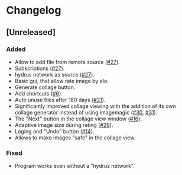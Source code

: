 # Changelog

## [Unreleased]
### Added
- Allow to add file from remote source ([#27](https://github.com/nikohonu/homura-art/issues/27)).
- Subscriptions ([#27](https://github.com/nikohonu/homura-art/issues/27)).
- hydrus network as source ([#27](https://github.com/nikohonu/homura-art/issues/27)).
- Basic gui, that allow rate image by elo.
- Generate collage button.
- Add shortcuts ([#6](https://github.com/nikohonu/homura-art/issues/6)).
- Auto unuse files after 180 days ([#21](https://github.com/nikohonu/homura-art/issues/21)).
- Significantly improved collage viewing with the addition of its own collage generator instead of using imagemagic ([#30](https://github.com/nikohonu/homura-art/issues/30), [#31](https://github.com/nikohonu/homura-art/issues/31)).
- The "Next" button in the collage view window ([#16](https://github.com/nikohonu/homura-art/issues/16)).
- Adaptive image size during rating ([#29](https://github.com/nikohonu/homura-art/issues/29)).
- Loging and "Undo" button ([#14](https://github.com/nikohonu/homura-art/issues/29)).
- Allows to make images "safe" in the collage view.
### Fixed
- Program works even without a "hydrus network".